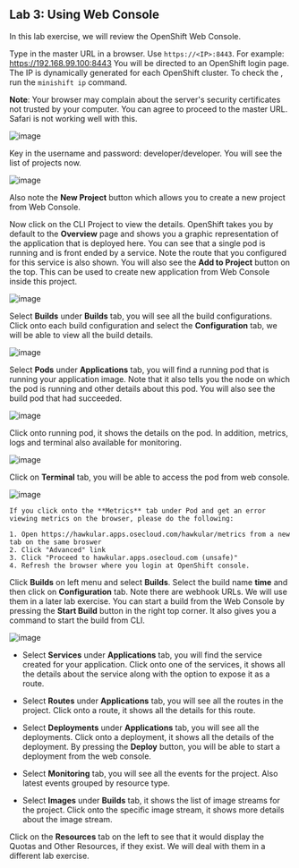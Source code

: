 ## Lab 3: Using Web Console

In this lab exercise, we will review the OpenShift Web Console.

Type in the master URL in a browser. Use `https://<IP>:8443`. For example: https://192.168.99.100:8443 You will be directed to an OpenShift login page.
The IP is dynamically generated for each OpenShift cluster. To check the <IP>, run the `minishift ip` command.

**Note**: Your browser may complain about the server's security certificates not trusted by your computer. You can agree to proceed to the master URL. Safari is not working well with this.

![image](images/login.png)

Key in the username and password: developer/developer. You will see the list of projects now.

![image](images/projects_list.png)

Also note the **New Project** button which allows you to create a new project from Web Console.

Now click on the CLI Project to view the details. OpenShift takes you by default to the **Overview** page and shows you a graphic representation of the application that is deployed here. You can see that a single pod is running and is front ended by a service. Note the route that you configured for this service is also shown.
You will also see the **Add to Project** button on the top. This can be used to create new application from Web Console inside this project.

![image](images/project_details.png)

Select **Builds** under **Builds** tab, you will see all the build configurations. Click onto each build configuration and select the **Configuration** tab, we will be able to view all the build details.

![image](images/project_build_details.png)

Select **Pods** under **Applications** tab, you will find a running pod that is running your application image. Note that it also tells you the node on which the pod is running and other details about this pod. You will also see the build pod that had succeeded.

![image](images/project_pods.png)

Click onto running pod, it shows the details on the pod. In addition, metrics, logs and terminal also available for monitoring.

![image](images/project_pod_details.png)

Click on **Terminal** tab, you will be able to access the pod from web console.

![image](images/terminal_view.png)

```
If you click onto the **Metrics** tab under Pod and get an error viewing metrics on the browser, please do the following:

1. Open https://hawkular.apps.osecloud.com/hawkular/metrics from a new tab on the same broswer
2. Click "Advanced" link
3. Click "Proceed to hawkular.apps.osecloud.com (unsafe)"
4. Refresh the browser where you login at OpenShift console.
```

Click **Builds** on left menu and select **Builds**. Select the build name **time** and then click on **Configuration** tab.  Note there are webhook URLs. We will use them in a later lab exercise. You can start a build from the Web Console by pressing the **Start Build** button in the right top corner. It also gives you a command to start the build from CLI.

![image](images/project_build_configuration.png)

* Select **Services** under **Applications** tab, you will find the service created for your application. Click onto one of the services, it shows all the details about the service along with the option to expose it as a route.

* Select **Routes** under **Applications** tab, you will see all the routes in the project. Click onto a route, it shows all the details for this route.

* Select **Deployments** under **Applications** tab, you will see all the deployments. Click onto a deployment, it shows all the details of the deployment. By pressing the **Deploy** button, you will be able to start a deployment from the web console.

* Select **Monitoring** tab, you will see all the events for the project. Also latest events grouped by resource type.

* Select **Images** under **Builds** tab, it shows the list of image streams for the project. Click onto the specific image stream, it shows more details about the image stream.

Click on the **Resources** tab on the left to see that it would display the Quotas and Other Resources, if they exist. We will deal with them in a different lab exercise.
